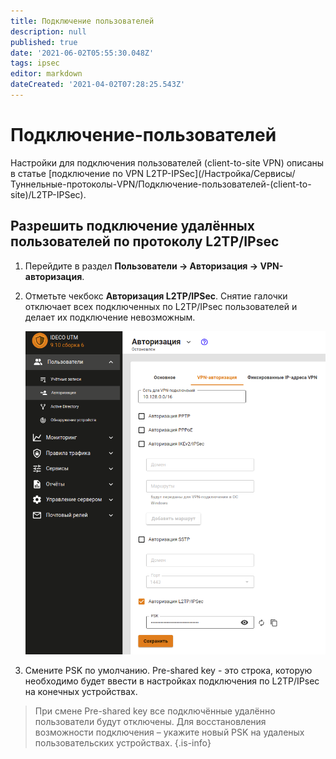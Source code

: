 ```yaml
---
title: Подключение пользователей
description: null
published: true
date: '2021-06-02T05:55:30.048Z'
tags: ipsec
editor: markdown
dateCreated: '2021-04-02T07:28:25.543Z'
---
```


# Подключение-пользователей

Настройки для подключения пользователей \(client-to-site VPN\) описаны в статье \[подключение по VPN L2TP-IPSec\]\(/Настройка/Сервисы/Туннельные-протоколы-VPN/Подключение-пользователей-\(client-to-site\)/L2TP-IPSec\).

## Разрешить подключение удалённых пользователей по протоколу L2TP/IPsec

1. Перейдите в раздел **Пользователи -&gt; Авторизация -&gt; VPN-авторизация**.
2. Отметьте чекбокс **Авторизация L2TP/IPSec**. Снятие галочки отключает всех подключенных по L2TP/IPsec пользователей и делает их подключение невозможным.

   ![l2tp-ipsec-auth.png](../../../../../.gitbook/assets/l2tp-ipsec-auth.png)

3. Смените PSK по умолчанию. Pre-shared key - это строка, которую необходимо будет ввести в настройках подключения по L2TP/IPsec на конечных устройствах.

> При смене Pre-shared key все подключённые удалённо пользователи будут отключены. Для восстановления возможности подключения – укажите новый PSK на удаленых пользовательских устройствах. {.is-info}

